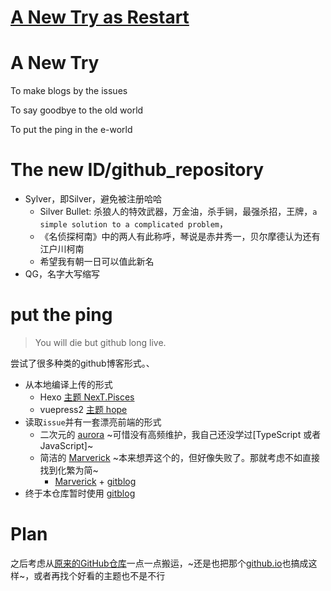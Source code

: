 # [A New Try as Restart](https://github.com/SylverQG/Blogs/issues/1)

# A New Try 

To make blogs by the issues

To say goodbye to the old world

To put the ping in the e-world

# The new ID/github_repository

- Sylver，即Silver，避免被注册哈哈
  - Silver Bullet: 杀狼人的特效武器，万金油，杀手锏，最强杀招，王牌，`a simple solution to a complicated problem`，
  - 《名侦探柯南》中的两人有此称呼，琴说是赤井秀一，贝尔摩德认为还有江户川柯南
  - 希望我有朝一日可以值此新名
- QG，名字大写缩写

# put the ping
>You will die but github long live.

尝试了很多种类的github博客形式。、

- 从本地编译上传的形式
  - Hexo [主题 NexT.Pisces](https://github.com/iissnan/hexo-theme-next)
  - vuepress2 [主题 hope](https://theme-hope.vuejs.press/zh/)
- 读取`issue`并有一套漂亮前端的形式
  - 二次元的 [aurora](https://github.com/chanshiyucx/aurora) ~可惜没有高频维护，我自己还没学过[TypeScript 或者 JavaScript]~
  - 简洁的 [Marverick](https://github.com/lesnolie/Marverick) ~本来想弄这个的，但好像失败了。那就考虑不如直接找到化繁为简~
    - [Marverick](https://github.com/AlanDecode/Maverick/) + [gitblog](https://github.com/yihong0618/gitblog)
- 终于本仓库暂时使用 [gitblog](https://github.com/yihong0618/gitblog)

# Plan
之后考虑从[原来的GitHub仓库](https://github.com/doublc-qluv)一点一点搬运，~还是也把那个[github.io](https://doublc-qluv.github.io/)也搞成这样~，或者再找个好看的主题也不是不行
